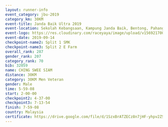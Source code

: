 ```yaml
---
layout: runner-info 
event_category: jbu-2019 
category_km: 30KM 
event-title: Janda Baik Ultra 2019
event-location: Sekolah Kebangsaan, Kampung Janda Baik, Bentong, Pahang, Malaysia 
event-logo: https://res.cloudinary.com/raceyaya/image/upload/v1569217009/logo/janda-baik_vch1pc.jpg 
event-date: 2019-09-14 
checkpoint-name2: Split 1 SMK 
checkpoint-name3: Split 2 E Farm 
overall_rank: 287
gender_rank: 207
category_rank: 70
bib: 32059
name: CHING SWEE SIAM
distance: 30KM
category: 30KM Men Veteran
gender: Male
time: 5-59-08
start: 2-00-00
checkpoint2: 4-37-00
checkpoint3: 7-13-54
finish: 7-59-08
country: Malaysia
certificate: https://drive.google.com/file/d/1SzxBrATZECz8n7jHF-yhpv2ZS1dOIk-l/view?usp=sharing
---
```

